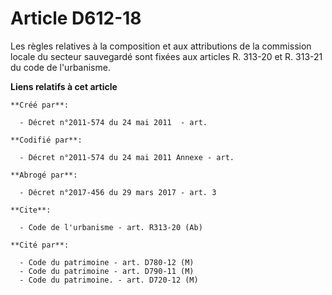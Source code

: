 # Article D612-18

Les règles relatives à la composition et aux attributions de la commission locale du secteur sauvegardé sont fixées aux
articles R. 313-20 et R. 313-21 du code de l'urbanisme.

**Liens relatifs à cet article**

	**Créé par**:

	  - Décret n°2011-574 du 24 mai 2011  - art.

	**Codifié par**:

	  - Décret n°2011-574 du 24 mai 2011 Annexe - art.

	**Abrogé par**:

	  - Décret n°2017-456 du 29 mars 2017 - art. 3

	**Cite**:

	  - Code de l'urbanisme - art. R313-20 (Ab)

	**Cité par**:

	  - Code du patrimoine - art. D780-12 (M)
	  - Code du patrimoine - art. D790-11 (M)
	  - Code du patrimoine. - art. D720-12 (M)

